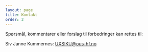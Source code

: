 ```yaml
---
layout: page
title: Kontakt
order: 2
---
```






Spørsmål, kommentarer eller forslag til forbedringer kan rettes til:

Siv Janne Kummernes: <UXSIKU@ous-hf.no>
